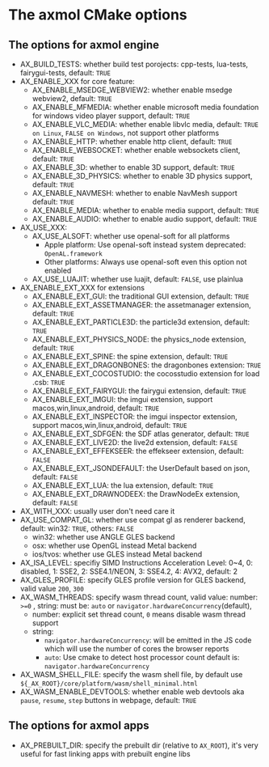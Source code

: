 # The axmol CMake options

## The options for axmol engine
- AX_BUILD_TESTS: whether build test porojects: cpp-tests, lua-tests, fairygui-tests, default: `TRUE`
- AX_ENABLE_XXX for core feature: 
  - AX_ENABLE_MSEDGE_WEBVIEW2: whether enable msedge webview2, default: `TRUE`
  - AX_ENABLE_MFMEDIA: whether enable microsoft media foundation for windows video player support, default: `TRUE`
  - AX_ENABLE_VLC_MEDIA: whether enable libvlc media, default: `TRUE on Linux`, `FALSE on Windows`, not support other platforms
  - AX_ENABLE_HTTP: whether enable http client, default: `TRUE`
  - AX_ENABLE_WEBSOCKET: whether enable websockets client, default: `TRUE`
  - AX_ENABLE_3D: whether to enable 3D support, default: `TRUE`
  - AX_ENABLE_3D_PHYSICS: whether to enable 3D physics support, default: `TRUE`
  - AX_ENABLE_NAVMESH: whether to enable NavMesh support default: `TRUE`
  - AX_ENABLE_MEDIA: whether to enable media support, default: `TRUE`
  - AX_ENABLE_AUDIO: whether to enable audio support, default: `TRUE`
- AX_USE_XXX:
  - AX_USE_ALSOFT: whether use openal-soft for all platforms
    - Apple platform: Use openal-soft instead system deprecated: `OpenAL.framework`
    - Other platforms: Always use openal-soft even this option not enabled
  - AX_USE_LUAJIT: whether use luajit, default: `FALSE`, use plainlua
- AX_ENABLE_EXT_XXX for extensions
  - AX_ENABLE_EXT_GUI: the traditional GUI extension, default: `TRUE`
  - AX_ENABLE_EXT_ASSETMANAGER: the assetmanager extension, default: `TRUE`
  - AX_ENABLE_EXT_PARTICLE3D: the particle3d extension, default: `TRUE`
  - AX_ENABLE_EXT_PHYSICS_NODE: the physics_node extension, default: `TRUE`
  - AX_ENABLE_EXT_SPINE: the spine extension, default: `TRUE`
  - AX_ENABLE_EXT_DRAGONBONES: the dragonbones extension: `TRUE`
  - AX_ENABLE_EXT_COCOSTUDIO: the cocosstudio extension for load .csb: `TRUE`
  - AX_ENABLE_EXT_FAIRYGUI: the fairygui extension, default: `TRUE`
  - AX_ENABLE_EXT_IMGUI: the imgui extension, support macos,win,linux,android, default: `TRUE` 
  - AX_ENABLE_EXT_INSPECTOR: the imgui inspector extension, support macos,win,linux,android, default: `TRUE` 
  - AX_ENABLE_EXT_SDFGEN: the SDF atlas generator, default: `TRUE`
  - AX_ENABLE_EXT_LIVE2D: the live2d extension, default: `FALSE` 
  - AX_ENABLE_EXT_EFFEKSEER: the effekseer extension, default: `FALSE` 
  - AX_ENABLE_EXT_JSONDEFAULT: the UserDefault based on json, default: `FALSE`
  - AX_ENABLE_EXT_LUA: the lua extension, default: `TRUE`
  - AX_ENABLE_EXT_DRAWNODEEX: the DrawNodeEx extension, default: `FALSE`
- AX_WITH_XXX: usually user don't need care it
- AX_USE_COMPAT_GL: whether use compat gl as renderer backend, default: win32: `TRUE`, others: `FALSE`
  - win32: whether use ANGLE GLES backend
  - osx: whether use OpenGL instead Metal backend
  - ios/tvos: whether use GLES instead Metal backend
- AX_ISA_LEVEL: specifiy SIMD Instructions Acceleration Level: 0~4, 0: disabled, 1: SSE2, 2: SSE4.1/NEON, 3: SSE4.2, 4: AVX2, default: 2
- AX_GLES_PROFILE: specify GLES profile version for GLES backend, valid value `200`, `300`
- AX_WASM_THREADS: specify wasm thread count, valid value: number: `>=0` , string: must be: `auto` or `navigator.hardwareConcurrency`(default), 
   - number: explicit set thread count, `0` means disable wasm thread support
   - string: 
     - `navigator.hardwareConcurrency`: will be emitted in the JS code which will use the number of cores the browser reports
     - `auto`: Use cmake to detect host processor count
default is: `navigator.hardwareConcurrency`
- AX_WASM_SHELL_FILE: specify the wasm shell file, by default use `${_AX_ROOT}/core/platform/wasm/shell_minimal.html`
- AX_WASM_ENABLE_DEVTOOLS: whether enable web devtools aka `pause`, `resume`, `step` buttons in webpage, default: `TRUE`

## The options for axmol apps

- AX_PREBUILT_DIR: specify the prebuilt dir (relative to `AX_ROOT`), it's very useful for fast linking apps with prebuilt engine libs
